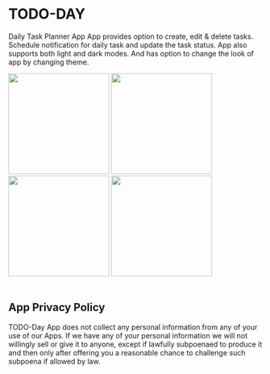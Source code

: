 # TODO-DAY

Daily Task Planner App 
App provides option to create, edit & delete tasks. Schedule notification for daily task and update the task status. 
App also supports both light and dark modes. And has option to change the look of app by changing theme. 

<img src = "https://github.com/ShruthiDA/tododay/assets/14080437/dd0b52c7-a9f9-4c32-9c90-b6606bc6604f" width ="200" />
<img src = "https://github.com/ShruthiDA/tododay/assets/14080437/65123355-7c4e-4f84-901d-aff2ff4f3d5d" width ="200" />
<img src = "https://github.com/ShruthiDA/tododay/assets/14080437/2829c983-4384-499a-8bfd-bf58bf7c220d" width ="200" />
<img src = "https://github.com/ShruthiDA/tododay/assets/14080437/3ce77db8-9daa-47ef-b1ad-5d6e9c4ad406" width ="200" />


<br/>
<br/>

## App Privacy Policy

TODO-Day App does not collect any personal information from any of your use of our Apps. If we have any of your personal information we will not willingly sell or give it to anyone, except if lawfully subpoenaed to produce it and then only after offering you a reasonable chance to challenge such subpoena if allowed by law.

